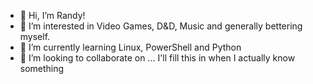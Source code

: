 - 👋 Hi, I’m Randy!
- 👀 I’m interested in Video Games, D&D, Music and generally bettering myself.
- 🌱 I’m currently learning Linux, PowerShell and Python
- 💞️ I’m looking to collaborate on ... I'll fill this in when I actually know something

<!---
4D-FireBat/4D-FireBat is a ✨ special ✨ repository because its `README.md` (this file) appears on your GitHub profile.
You can click the Preview link to take a look at your changes.
--->
